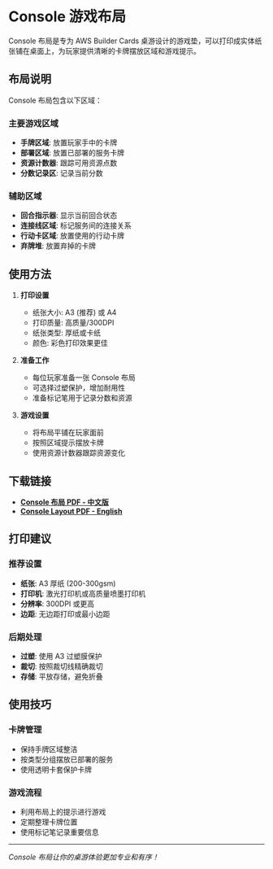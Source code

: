 # Console 游戏布局

Console 布局是专为 AWS Builder Cards 桌游设计的游戏垫，可以打印成实体纸张铺在桌面上，为玩家提供清晰的卡牌摆放区域和游戏提示。

## 布局说明

Console 布局包含以下区域：

### 主要游戏区域
- **手牌区域**: 放置玩家手中的卡牌
- **部署区域**: 放置已部署的服务卡牌
- **资源计数器**: 跟踪可用资源点数
- **分数记录区**: 记录当前分数

### 辅助区域
- **回合指示器**: 显示当前回合状态
- **连接线区域**: 标记服务间的连接关系
- **行动卡区域**: 放置使用的行动卡牌
- **弃牌堆**: 放置弃掉的卡牌

## 使用方法

1. **打印设置**
   - 纸张大小: A3 (推荐) 或 A4
   - 打印质量: 高质量/300DPI
   - 纸张类型: 厚纸或卡纸
   - 颜色: 彩色打印效果更佳

2. **准备工作**
   - 每位玩家准备一张 Console 布局
   - 可选择过塑保护，增加耐用性
   - 准备标记笔用于记录分数和资源

3. **游戏设置**
   - 将布局平铺在玩家面前
   - 按照区域提示摆放卡牌
   - 使用资源计数器跟踪资源变化

## 下载链接

- **[Console 布局 PDF - 中文版](/pdfs/builder-cards/console-layout-zh.pdf)**
- **[Console Layout PDF - English](/pdfs/builder-cards/console-layout-en.pdf)**

## 打印建议

### 推荐设置
- **纸张**: A3 厚纸 (200-300gsm)
- **打印机**: 激光打印机或高质量喷墨打印机
- **分辨率**: 300DPI 或更高
- **边距**: 无边距打印或最小边距

### 后期处理
- **过塑**: 使用 A3 过塑膜保护
- **裁切**: 按照裁切线精确裁切
- **存储**: 平放存储，避免折叠

## 使用技巧

### 卡牌管理
- 保持手牌区域整洁
- 按类型分组摆放已部署的服务
- 使用透明卡套保护卡牌

### 游戏流程
- 利用布局上的提示进行游戏
- 定期整理卡牌位置
- 使用标记笔记录重要信息

---

*Console 布局让你的桌游体验更加专业和有序！*